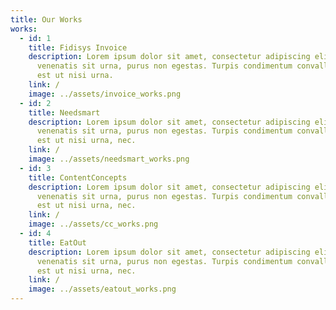 ```yaml
---
title: Our Works
works:
  - id: 1
    title: Fidisys Invoice
    description: Lorem ipsum dolor sit amet, consectetur adipiscing elit. Et,
      venenatis sit urna, purus non egestas. Turpis condimentum convallis donec
      est ut nisi urna.
    link: /
    image: ../assets/invoice_works.png
  - id: 2
    title: Needsmart
    description: Lorem ipsum dolor sit amet, consectetur adipiscing elit. Et,
      venenatis sit urna, purus non egestas. Turpis condimentum convallis donec
      est ut nisi urna, nec.
    link: /
    image: ../assets/needsmart_works.png
  - id: 3
    title: ContentConcepts
    description: Lorem ipsum dolor sit amet, consectetur adipiscing elit. Et,
      venenatis sit urna, purus non egestas. Turpis condimentum convallis donec
      est ut nisi urna, nec.
    link: /
    image: ../assets/cc_works.png
  - id: 4
    title: EatOut
    description: Lorem ipsum dolor sit amet, consectetur adipiscing elit. Et,
      venenatis sit urna, purus non egestas. Turpis condimentum convallis donec
      est ut nisi urna, nec.
    link: /
    image: ../assets/eatout_works.png
---
```

